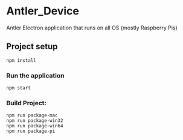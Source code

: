 # Antler_Device
Antler Electron application that runs on all OS (mostly Raspberry Pis)


## Project setup
```
npm install
```

### Run the application
```
npm start
```

### Build Project:
```
npm run package-mac
npm run package-win32
npm run package-win64
npm run package-pi
```




